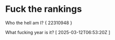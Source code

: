 # Fuck the rankings

Who the hell am I?
{ 22310948 }

What fucking year is it?
[ 2025-03-12T06:53:20Z ]
